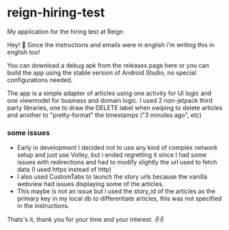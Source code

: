 # reign-hiring-test
My application for the hiring test at Reign

Hey! 👋
Since the instructions and emails were in english i'm writing this in english too!

You can download a debug apk from the releases page here or you can build the app using the stable version of Android Studio,
no special configurations needed.

The app is a simple adapter of articles using one activity for UI logic and one viewmodel for business and domain logic.
I used 2 non-jetpack third party libraries, one to draw the DELETE label when swiping to delete articles and another to "pretty-format" the timestamps ("3 minutes ago", etc)

### some issues
- Early in development I decided not to use any kind of complex network setup and just use Volley, but i ended regretting it since I had some issues with redirections
and had to modify slightly the url used to fetch data (I used https instead of http)
- I also used CustomTabs to launch the story urls because the vanilla webview had issues displaying some of the articles.
- This maybe is not an issue but i used the story_id of the articles as the primary key in my local db to differentiate articles, this was not specified in the instructions.


Thats's it, thank you for your time and your interest.
✌️✌️
